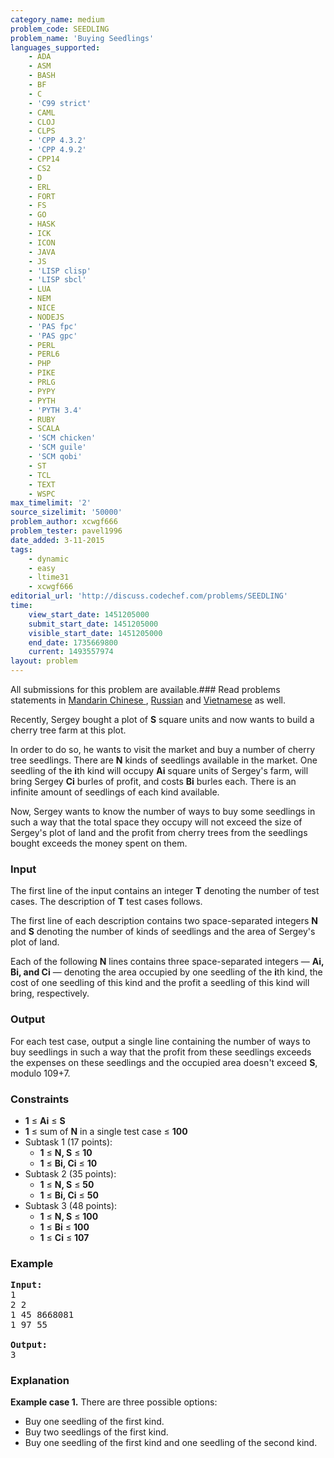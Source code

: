 ```yaml
---
category_name: medium
problem_code: SEEDLING
problem_name: 'Buying Seedlings'
languages_supported:
    - ADA
    - ASM
    - BASH
    - BF
    - C
    - 'C99 strict'
    - CAML
    - CLOJ
    - CLPS
    - 'CPP 4.3.2'
    - 'CPP 4.9.2'
    - CPP14
    - CS2
    - D
    - ERL
    - FORT
    - FS
    - GO
    - HASK
    - ICK
    - ICON
    - JAVA
    - JS
    - 'LISP clisp'
    - 'LISP sbcl'
    - LUA
    - NEM
    - NICE
    - NODEJS
    - 'PAS fpc'
    - 'PAS gpc'
    - PERL
    - PERL6
    - PHP
    - PIKE
    - PRLG
    - PYPY
    - PYTH
    - 'PYTH 3.4'
    - RUBY
    - SCALA
    - 'SCM chicken'
    - 'SCM guile'
    - 'SCM qobi'
    - ST
    - TCL
    - TEXT
    - WSPC
max_timelimit: '2'
source_sizelimit: '50000'
problem_author: xcwgf666
problem_tester: pavel1996
date_added: 3-11-2015
tags:
    - dynamic
    - easy
    - ltime31
    - xcwgf666
editorial_url: 'http://discuss.codechef.com/problems/SEEDLING'
time:
    view_start_date: 1451205000
    submit_start_date: 1451205000
    visible_start_date: 1451205000
    end_date: 1735669800
    current: 1493557974
layout: problem
---
```

All submissions for this problem are available.###  Read problems statements in [Mandarin Chinese ](http://www.codechef.com/download/translated/LTIME31/mandarin/SEEDLING.pdf), [Russian](http://www.codechef.com/download/translated/LTIME31/russian/SEEDLING.pdf) and [Vietnamese](http://www.codechef.com/download/translated/LTIME31/vietnamese/SEEDLING.pdf) as well.

Recently, Sergey bought a plot of **S** square units and now wants to build a cherry tree farm at this plot.

In order to do so, he wants to visit the market and buy a number of cherry tree seedlings. There are **N** kinds of seedlings available in the market. One seedling of the **i**th kind will occupy **Ai** square units of Sergey's farm, will bring Sergey **Ci** burles of profit, and costs **Bi** burles each. There is an infinite amount of seedlings of each kind available.

Now, Sergey wants to know the number of ways to buy some seedlings in such a way that the total space they occupy will not exceed the size of Sergey's plot of land and the profit from cherry trees from the seedlings bought exceeds the money spent on them.

### Input

The first line of the input contains an integer **T** denoting the number of test cases. The description of **T** test cases follows.

The first line of each description contains two space-separated integers **N** and **S** denoting the number of kinds of seedlings and the area of Sergey's plot of land.

Each of the following **N** lines contains three space-separated integers — **Ai, Bi, and Ci** — denoting the area occupied by one seedling of the **i**th kind, the cost of one seedling of this kind and the profit a seedling of this kind will bring, respectively.

### Output

For each test case, output a single line containing the number of ways to buy seedlings in such a way that the profit from these seedlings exceeds the expenses on these seedlings and the occupied area doesn't exceed **S**, modulo 109+7.

### Constraints

- **1** ≤ **Ai** ≤ **S**
- **1** ≤ sum of **N** in a single test case ≤ **100**
- Subtask 1 (17 points): 
    - **1** ≤ **N, S** ≤ **10**
    - **1** ≤ **Bi, Ci** ≤ **10**
- Subtask 2 (35 points): 
    - **1** ≤ **N, S** ≤ **50**
    - **1** ≤ **Bi, Ci** ≤ **50**
- Subtask 3 (48 points): 
    - **1** ≤ **N, S** ≤ **100**
    - **1** ≤ **Bi** ≤ **100**
    - **1** ≤ **Ci** ≤ **107**

### Example

<pre><b>Input:</b>
<tt>1
2 2
1 45 8668081
1 97 55</tt>

<b>Output:</b>
<tt>3</tt>
</pre>
### Explanation

**Example case 1.** There are three possible options:

- Buy one seedling of the first kind.
- Buy two seedlings of the first kind.
- Buy one seedling of the first kind and one seedling of the second kind.
